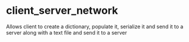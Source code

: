 # client_server_network
Allows client to create a dictionary, populate it, serialize it and send it to a server along with a text file and send it to a server
